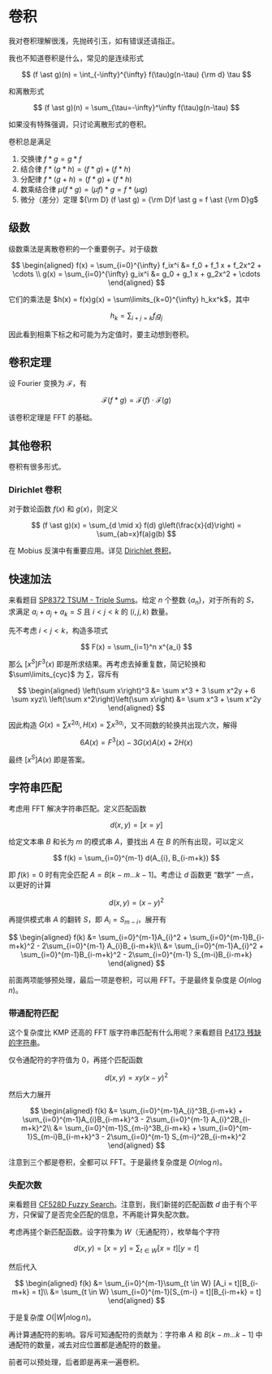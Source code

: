 # 卷积

我对卷积理解很浅，先抛砖引玉，如有错误还请指正。

我也不知道卷积是什么，常见的是连续形式

$$
(f \ast g)(n) = \int_{-\infty}^{\infty} f(\tau)g(n-\tau) {\rm d} \tau
$$

和离散形式

$$
(f \ast g)(n) = \sum_{\tau=-\infty}^\infty f(\tau)g(n-\tau)
$$

如果没有特殊强调，只讨论离散形式的卷积。

卷积总是满足

1. 交换律 $f \ast g = g \ast f$
2. 结合律 $f \ast (g \ast h) = (f \ast g) + (f \ast h)$
3. 分配律 $f \ast (g + h) = (f \ast g) + (f \ast h)$
4. 数乘结合律 $\mu (f \ast g) = (\mu f) \ast g = f \ast (\mu g)$
5. 微分（差分）定理 ${\rm D} (f \ast g) = {\rm D}f \ast g = f \ast {\rm D}g$

## 级数

级数乘法是离散卷积的一个重要例子。对于级数

$$
\begin{aligned}
f(x) = \sum_{i=0}^{\infty} f_ix^i &=  f_0 + f_1 x + f_2x^2 + \cdots \\
g(x) = \sum_{i=0}^{\infty} g_ix^i &=  g_0 + g_1 x + g_2x^2 + \cdots
\end{aligned}
$$

它们的乘法是 $h(x) = f(x)g(x) = \sum\limits_{k=0}^{\infty} h_kx^k$，其中

$$
h_k = \sum_{i+j=k}f_ig_j
$$

因此看到相乘下标之和可能为为定值时，要主动想到卷积。

## 卷积定理

设 Fourier 变换为 $\mathcal{F}$，有

$$
\mathcal{F}(f \ast g) = \mathcal{F}(f) \cdot \mathcal{F}(g)
$$

该卷积定理是 FFT 的基础。

## 其他卷积

卷积有很多形式。

### Dirichlet 卷积

对于数论函数 $f(x)$ 和 $g(x)$，则定义

$$
(f \ast g)(x) = \sum_{d \mid x} f(d) g\left(\frac{x}{d}\right) = \sum_{ab=x}f(a)g(b)
$$

在 Mobius 反演中有重要应用。详见 [Dirichlet 卷积](../dirichlet/)。

## 快速加法

来看题目 [SP8372 TSUM - Triple Sums](https://www.luogu.com.cn/problem/SP8372)。给定 $n$ 个整数 $\{a_n\}$，对于所有的 $S$，求满足 $a_i+a_j+a_k=S$ 且 $i < j < k$ 的 $(i,j,k)$ 数量。

先不考虑 $i < j < k$，构造多项式

$$
F(x) = \sum_{i=1}^n x^{a_i}
$$

那么 $[x^S]F^3(x)$ 即是所求结果。再考虑去掉重复数，简记轮换和 $\sum\limits_{cyc}$ 为 $\sum$，容斥有

$$
\begin{aligned}
\left(\sum x\right)^3 &= \sum  x^3 + 3 \sum  x^2y + 6 \sum xyz\\
\left(\sum x^2\right)\left(\sum x\right) &= \sum x^3 + \sum  x^2y
\end{aligned}
$$

因此构造 $G(x) = \sum x^{2a_i}, H(x) = \sum x^{3a_i}$，又不同数的轮换共出现六次，解得

$$
6 A(x) = F^3(x) - 3G(x)A(x) + 2H(x)
$$

最终 $[x^S]A(x)$ 即是答案。

## 字符串匹配

考虑用 FFT 解决字符串匹配。定义匹配函数

$$
d(x,y) = [x = y]
$$

给定文本串 $B$ 和长为 $m$ 的模式串 $A$，要找出 $A$ 在 $B$ 的所有出现，可以定义

$$
f(k) = \sum_{i=0}^{m-1} d(A_{i}, B_{i-m+k})
$$

即 $f(k) = 0$ 时有完全匹配 $A = B[k-m\ldots k-1]$。考虑让 $d$ 函数更 “数学” 一点，以更好的计算

$$
d(x,y) = (x - y)^2
$$

再提供模式串 $A$ 的翻转 $S$，即 $A_i = S_{m-i}$，展开有

$$
\begin{aligned}
f(k) &= \sum_{i=0}^{m-1}A_{i}^2 + \sum_{i=0}^{m-1}B_{i-m+k}^2 - 2\sum_{i=0}^{m-1} A_{i}B_{i-m+k}\\
&= \sum_{i=0}^{m-1}A_{i}^2 + \sum_{i=0}^{m-1}B_{i-m+k}^2 - 2\sum_{i=0}^{m-1} S_{m-i}B_{i-m+k}
\end{aligned}
$$

前面两项能够预处理，最后一项是卷积，可以用 FFT。于是最终复杂度是 $O(n \log n)$。

### 带通配符匹配

这个复杂度比 KMP 还高的 FFT 版字符串匹配有什么用呢？来看题目 [P4173 残缺的字符串](https://www.luogu.com.cn/problem/P4173)。

仅令通配符的字符值为 $0$，再搓个匹配函数

$$
d(x,y) = xy(x-y)^2
$$

然后大力展开

$$
\begin{aligned}
f(k) &= \sum_{i=0}^{m-1}A_{i}^3B_{i-m+k} + \sum_{i=0}^{m-1}A_{i}B_{i-m+k}^3 - 2\sum_{i=0}^{m-1} A_{i}^2B_{i-m+k}^2\\
&= \sum_{i=0}^{m-1}S_{m-i}^3B_{i-m+k} + \sum_{i=0}^{m-1}S_{m-i}B_{i-m+k}^3 - 2\sum_{i=0}^{m-1} S_{m-i}^2B_{i-m+k}^2
\end{aligned}
$$

注意到三个都是卷积，全都可以 FFT。于是最终复杂度是 $O(n \log n)$。

### 失配次数

来看题目 [CF528D Fuzzy Search](https://codeforces.com/problemset/problem/528/D)。注意到，我们新搓的匹配函数 $d$ 由于有个平方，只保留了是否完全匹配的信息，不再能计算失配次数。

考虑再搓个新匹配函数。设字符集为 $W$（无通配符），枚举每个字符

$$
d(x,y) = [x = y] = \sum_{t \in W} [x = t][y = t]
$$

然后代入

$$
\begin{aligned}
f(k) &= \sum_{i=0}^{m-1}\sum_{t \in W} [A_i = t][B_{i-m+k} = t]\\
&= \sum_{t \in W} \sum_{i=0}^{m-1}[S_{m-i} = t][B_{i-m+k} = t]
\end{aligned}
$$

于是复杂度 $O(|W|n\log n)$。

再计算通配符的影响。容斥可知通配符的贡献为：字符串 $A$ 和 $B[k-m\ldots k-1]$ 中通配符的数量，减去对应位置都是通配符的数量。

前者可以预处理，后者即是再来一遍卷积。
